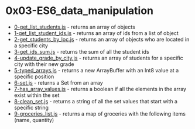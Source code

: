 # 0x03-ES6_data_manipulation
- [0-get_list_students.js](0-get_list_students.js) - returns an array of objects
- [1-get_list_student_ids.js](1-get_list_student_ids.js) - returns an array of ids from a list of object
- [2-get_students_by_loc.js](2-get_students_by_loc.js) - returns an array of objects who are located in a specific city
- [3-get_ids_sum.js](3-get_ids_sum.js) - returns the sum of all the student ids
- [4-update_grade_by_city.js](4-update_grade_by_city.js) - returns an array of students for a specific city with their new grade
- [5-typed_arrays.js](5-typed_arrays.js) - returns a new ArrayBuffer with an Int8 value at a specific position
- [6-set.js](6-set.js) - returns a Set from an array
- [7-has_array_values.js](7-has_array_values.js) - returns a boolean if all the elements in the array exist within the set
- [8-clean_set.js](8-clean_set.js) - returns a string of all the set values that start with a specific string
- [9-groceries_list.js](9-groceries_list.js) - returns a map of groceries with the following items (name, quantity)